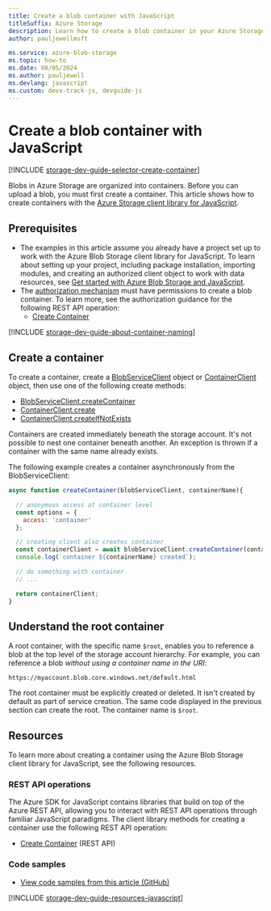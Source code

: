 ```yaml
---
title: Create a blob container with JavaScript
titleSuffix: Azure Storage 
description: Learn how to create a blob container in your Azure Storage account using the JavaScript client library.
author: pauljewellmsft

ms.service: azure-blob-storage
ms.topic: how-to
ms.date: 08/05/2024
ms.author: pauljewell
ms.devlang: javascript
ms.custom: devx-track-js, devguide-js
---
```


# Create a blob container with JavaScript

[!INCLUDE [storage-dev-guide-selector-create-container](../../../includes/storage-dev-guides/storage-dev-guide-selector-create-container.md)]

Blobs in Azure Storage are organized into containers. Before you can upload a blob, you must first create a container. This article shows how to create containers with the [Azure Storage client library for JavaScript](https://www.npmjs.com/package/@azure/storage-blob).

## Prerequisites

- The examples in this article assume you already have a project set up to work with the Azure Blob Storage client library for JavaScript. To learn about setting up your project, including package installation, importing modules, and creating an authorized client object to work with data resources, see [Get started with Azure Blob Storage and JavaScript](storage-blob-javascript-get-started.md).
- The [authorization mechanism](../common/authorize-data-access.md) must have permissions to create a blob container. To learn more, see the authorization guidance for the following REST API operation:
    - [Create Container](/rest/api/storageservices/create-container#authorization)

[!INCLUDE [storage-dev-guide-about-container-naming](../../../includes/storage-dev-guides/storage-dev-guide-about-container-naming.md)]

## Create a container


To create a container, create a [BlobServiceClient](storage-blob-javascript-get-started.md#create-a-blobserviceclient-object) object or [ContainerClient](storage-blob-javascript-get-started.md#create-a-containerclient-object) object, then use one of the following create methods:

- [BlobServiceClient.createContainer](/javascript/api/@azure/storage-blob/blobserviceclient#@azure-storage-blob-blobserviceclient-createcontainer)
- [ContainerClient.create](/javascript/api/@azure/storage-blob/containerclient?#@azure-storage-blob-containerclient-create)
- [ContainerClient.createIfNotExists](/javascript/api/@azure/storage-blob/containerclient#@azure-storage-blob-containerclient-createifnotexists)


Containers are created immediately beneath the storage account. It's not possible to nest one container beneath another. An exception is thrown if a container with the same name already exists. 

The following example creates a container asynchronously from the BlobServiceClient:

```javascript
async function createContainer(blobServiceClient, containerName){

  // anonymous access at container level
  const options = {
    access: 'container'
  };

  // creating client also creates container
  const containerClient = await blobServiceClient.createContainer(containerName, options);
  console.log(`container ${containerName} created`);

  // do something with container
  // ...

  return containerClient;
}
```

## Understand the root container

A root container, with the specific name `$root`, enables you to reference a blob at the top level of the storage account hierarchy. For example, you can reference a blob _without using a container name in the URI_:

`https://myaccount.blob.core.windows.net/default.html`

The root container must be explicitly created or deleted. It isn't created by default as part of service creation. The same code displayed in the previous section can create the root. The container name is `$root`.

## Resources

To learn more about creating a container using the Azure Blob Storage client library for JavaScript, see the following resources.

### REST API operations

The Azure SDK for JavaScript contains libraries that build on top of the Azure REST API, allowing you to interact with REST API operations through familiar JavaScript paradigms. The client library methods for creating a container use the following REST API operation:

- [Create Container](/rest/api/storageservices/create-container) (REST API)

### Code samples

- [View code samples from this article (GitHub)](https://github.com/Azure-Samples/AzureStorageSnippets/blob/master/blobs/howto/JavaScript/NodeJS-v12/dev-guide/create-container.js)

[!INCLUDE [storage-dev-guide-resources-javascript](../../../includes/storage-dev-guides/storage-dev-guide-resources-javascript.md)]

